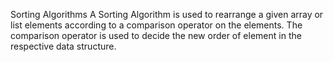 Sorting Algorithms
A Sorting Algorithm is used to rearrange a given array or list elements according to a comparison operator on the elements. The comparison operator is used to decide the new order of element in the respective data structure.

